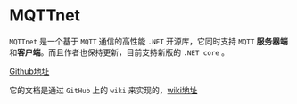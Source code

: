 # MQTTnet

`MQTTnet` 是一个基于 `MQTT` 通信的高性能 `.NET` 开源库，它同时支持 `MQTT` **服务器端**和**客户端**。而且作者也保持更新，目前支持新版的 `.NET core` 。

[Github地址](https://github.com/chkr1011/MQTTnet)

它的文档是通过 `GitHub` 上的 `wiki` 来实现的，[wiki地址](https://github.com/chkr1011/MQTTnet/wiki)
